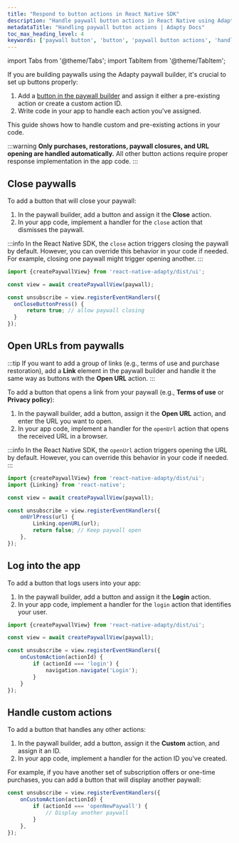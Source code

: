 ```yaml
---
title: "Respond to button actions in React Native SDK"
description: "Handle paywall button actions in React Native using Adapty for better app monetization."
metadataTitle: "Handling paywall button actions | Adapty Docs"
toc_max_heading_level: 4
keywords: ['paywall button', 'button', 'paywall button actions', 'handle actions']
---
```

import Tabs from '@theme/Tabs';
import TabItem from '@theme/TabItem';


If you are building paywalls using the Adapty paywall builder, it's crucial to set up buttons properly:

1. Add a [button in the paywall builder](paywall-buttons.md) and assign it either a pre-existing action or create a custom action ID.
2. Write code in your app to handle each action you've assigned.

This guide shows how to handle custom and pre-existing actions in your code.

:::warning
**Only purchases, restorations, paywall closures, and URL opening are handled automatically.** All other button actions require proper response implementation in the app code.
:::

## Close paywalls

To add a button that will close your paywall:

1. In the paywall builder, add a button and assign it the **Close** action.
2. In your app code, implement a handler for the `close` action that dismisses the paywall.

:::info
In the React Native SDK, the `close` action triggers closing the paywall by default. However, you can override this behavior in your code if needed. For example, closing one paywall might trigger opening another.
:::

```javascript
import {createPaywallView} from 'react-native-adapty/dist/ui';

const view = await createPaywallView(paywall);

const unsubscribe = view.registerEventHandlers({
  onCloseButtonPress() {
      return true; // allow paywall closing
  }
});
```

## Open URLs from paywalls

:::tip
If you want to add a group of links (e.g., terms of use and purchase restoration), add a **Link** element in the paywall builder and handle it the same way as buttons with the **Open URL** action.
:::

To add a button that opens a link from your paywall (e.g., **Terms of use** or **Privacy policy**):

1. In the paywall builder, add a button, assign it the **Open URL** action, and enter the URL you want to open.
2. In your app code, implement a handler for the `openUrl` action that opens the received URL in a browser.

:::info
In the React Native SDK, the `openUrl` action triggers opening the URL by default. However, you can override this behavior in your code if needed.
:::

```javascript
import {createPaywallView} from 'react-native-adapty/dist/ui';
import {Linking} from 'react-native';

const view = await createPaywallView(paywall);

const unsubscribe = view.registerEventHandlers({
    onUrlPress(url) {
        Linking.openURL(url);
        return false; // Keep paywall open
    },
});
```

## Log into the app

To add a button that logs users into your app:

1. In the paywall builder, add a button and assign it the **Login** action.
2. In your app code, implement a handler for the `login` action that identifies your user.

```javascript
import {createPaywallView} from 'react-native-adapty/dist/ui';

const view = await createPaywallView(paywall);

const unsubscribe = view.registerEventHandlers({
    onCustomAction(actionId) {
        if (actionId === 'login') {
            navigation.navigate('Login');
        }
    }
});
```

## Handle custom actions

To add a button that handles any other actions:

1. In the paywall builder, add a button, assign it the **Custom** action, and assign it an ID.
2. In your app code, implement a handler for the action ID you've created.

For example, if you have another set of subscription offers or one-time purchases, you can add a button that will display another paywall:

```javascript
const unsubscribe = view.registerEventHandlers({
    onCustomAction(actionId) {
        if (actionId === 'openNewPaywall') {
            // Display another paywall
        }
    },
});
```
